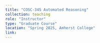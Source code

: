 ```yaml
---
title: "COSC-345 Automated Reasoning"
collection: teaching
role: "Instructor"
type: "Graduate Course"
location: "Spring 2025, Amherst College"
link:
---
```

